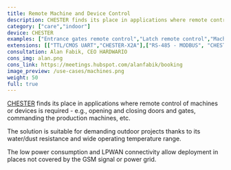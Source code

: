 ```yaml
---
title: Remote Machine and Device Control
description: CHESTER finds its place in applications where remote control of machines or devices is required - e.g., opening and closing doors and gates, commanding the production machines, etc.
category: ["care","indoor"]
device: CHESTER
examples: ["Entrance gates remote control","Latch remote control","Machine remote control"]
extensions: [["TTL/CMOS UART","CHESTER-X2A"],["RS-485 - MODBUS", "CHESTER-X2B"]]
consultation: Alan Fabik, CEO HARDWARIO
cons_img: alan.png
cons_link: https://meetings.hubspot.com/alanfabik/booking
image_preview: /use-cases/machines.png
weight: 50
full: true
---
```


[CHESTER](/chester/) finds its place in applications where remote control of machines or devices is required - e.g., opening and closing doors and gates, commanding the production machines, etc.

The solution is suitable for demanding outdoor projects thanks to its water/dust resistance and wide operating temperature range.

The low power consumption and LPWAN connectivity allow deployment in places not covered by the GSM signal or power grid.
